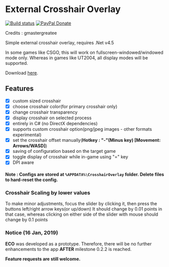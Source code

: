 # External Crosshair Overlay

[![Build status](https://ci.appveyor.com/api/projects/status/3d1t03v8dpuncpi0?svg=true)](https://ci.appveyor.com/project/gmastergreatee/externalcrosshairoverlay)
[![PayPal Donate](https://img.shields.io/badge/donate-PayPal-orange.svg?style=flat-square&logo=paypal)](https://www.paypal.me/RajarshiVaidya)

Credits : gmastergreatee

Simple external crosshair overlay, requires .Net v4.5

In some games like CSGO, this will work on fullscreen-windowed/windowed mode only.
Whereas in games like UT2004, all display modes will be supported.

Download [here](https://github.com/gmastergreatee/ExternalCrosshairOverlay/releases/latest).

## Features

- [x] custom sized crosshair
- [x] choose crosshair color(for primary crosshair only)
- [x] change crosshair transparency
- [x] display crosshair on selected process
- [x] entirely in C# (no DirectX dependencies)
- [x] supports custom crosshair option(png/jpeg images - other formats experimental)
- [x] set the crosshair offset manually(__Hotkey : "-"(Minus key) [Movement: Arrows/WASD]__)
- [x] saving of configuration based on the target game
- [x] toggle display of crosshair while in-game using "=" key
- [x] DPI aware

#### Note : Configs are stored at `%APPDATA%\CrosshairOverlay` folder. Delete files to hard-reset the config.

### Crosshair Scaling by lower values

To make minor adjustments, focus the slider by clicking it, then press the buttons left/right arrow keys(or up/down) 
It should change by 0.01 points in that case, whereas clicking on either side of the slider with mouse should change by 0.1 points

### Notice (16 Jan, 2019)
__ECO__ was developed as a prototype. Therefore, there will be no further enhancements to the app __AFTER__ milestone 0.2.2 is reached.

__Feature requests are still welcome.__
